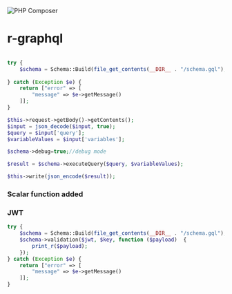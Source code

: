 ![PHP Composer](https://github.com/mathsgod/r-graphql/workflows/PHP%20Composer/badge.svg)

# r-graphql

```php

try {
    $schema = Schema::Build(file_get_contents(__DIR__ . "/schema.gql"), $this->app);
    
} catch (Exception $e) {
    return ["error" => [
        "message" => $e->getMessage()
    ]];
}

$this->request->getBody()->getContents();
$input = json_decode($input, true);
$query = $input['query'];
$variableValues = $input['variables'];

$schema->debug=true;//debug mode

$result = $schema->executeQuery($query, $variableValues);

$this->write(json_encode($result));

```

### Scalar function added


### JWT
```php
try {
    $schema = Schema::Build(file_get_contents(__DIR__ . "/schema.gql"), $this->app);
    $schema->validation($jwt, $key, function ($payload)  {
        print_r($payload);
    });
} catch (Exception $e) {
    return ["error" => [
        "message" => $e->getMessage()
    ]];
}
```

